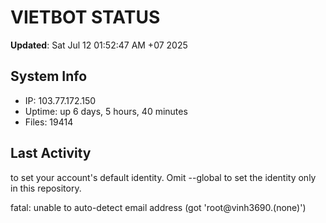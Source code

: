 # VIETBOT STATUS
**Updated**: Sat Jul 12 01:52:47 AM +07 2025

## System Info
- IP: 103.77.172.150
- Uptime: up 6 days, 5 hours, 40 minutes
- Files: 19414

## Last Activity

to set your account's default identity.
Omit --global to set the identity only in this repository.

fatal: unable to auto-detect email address (got 'root@vinh3690.(none)')
